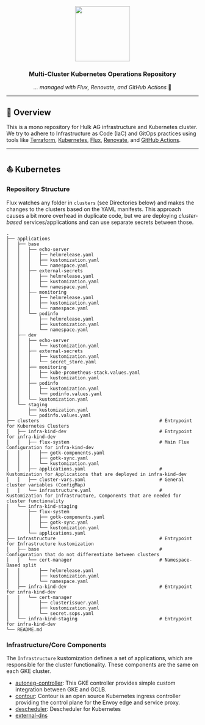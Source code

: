 <div align="center">

<img src="https://camo.githubusercontent.com/5b298bf6b0596795602bd771c5bddbb963e83e0f/68747470733a2f2f692e696d6775722e636f6d2f7031527a586a512e706e67" align="center" width="144px" height="144px"/>

### Multi-Cluster Kubernetes Operations Repository

_... managed with Flux, Renovate, and GitHub Actions_ 🤖

</div>

---

## 📖 Overview

This is a mono repository for Hulk AG infrastructure and Kubernetes cluster. We try to adhere to Infrastructure as Code (IaC) and GitOps practices using tools like [Terraform](https://www.terraform.io/), [Kubernetes](https://kubernetes.io/), [Flux](https://github.com/fluxcd/flux2), [Renovate](https://github.com/renovatebot/renovate), and [GitHub Actions](https://github.com/features/actions).

---

## ⛵ Kubernetes

### Repository Structure

Flux watches any folder in `clusters` (see Directories below) and makes the changes to the clusters based on the YAML manifests.
This approach causes a bit more overhead in duplicate code, but we are deploying *cluster-based* services/applications and can use separate secrets between those.

```
.
├── applications
│   ├── base
│   │   ├── echo-server
│   │   │   ├── helmrelease.yaml
│   │   │   ├── kustomization.yaml
│   │   │   └── namespace.yaml
│   │   ├── external-secrets
│   │   │   ├── helmrelease.yaml
│   │   │   ├── kustomization.yaml
│   │   │   └── namespace.yaml
│   │   ├── monitoring
│   │   │   ├── helmrelease.yaml
│   │   │   ├── kustomization.yaml
│   │   │   └── namespace.yaml
│   │   └── podinfo
│   │       ├── helmrelease.yaml
│   │       ├── kustomization.yaml
│   │       └── namespace.yaml
│   ├── dev
│   │   ├── echo-server
│   │   │   └── kustomization.yaml
│   │   ├── external-secrets
│   │   │   ├── kustomization.yaml
│   │   │   └── secret_store.yaml
│   │   ├── monitoring
│   │   │   ├── kube-prometheus-stack.values.yaml
│   │   │   └── kustomization.yaml
│   │   ├── podinfo
│   │   │   ├── kustomization.yaml
│   │   │   └── podinfo.values.yaml
│   │   └── kustomization.yaml
│   └── staging
│       ├── kustomization.yaml
│       └── podinfo.values.yaml
├── clusters                                            # Entrypoint for Kubernetes Clusters
│   ├── infra-kind-dev                                  # Entrypoint for infra-kind-dev
│   │   ├── flux-system                                 # Main Flux Configuration for infra-kind-dev
│   │   │   ├── gotk-components.yaml
│   │   │   ├── gotk-sync.yaml
│   │   │   └── kustomization.yaml
│   │   ├── applications.yaml                           # Kustomization for Applications that are deployed in infra-kind-dev
│   │   ├── cluster-vars.yaml                           # General cluster variables (ConfigMap)
│   │   └── infrastructure.yaml                         # Kustomization for Infrastructure, Components that are needed for cluster functionality
│   └── infra-kind-staging
│       ├── flux-system
│       │   ├── gotk-components.yaml
│       │   ├── gotk-sync.yaml
│       │   └── kustomization.yaml
│       └── applications.yaml
├── infrastructure                                      # Entrypoint for Infrastructure kustomization
│   ├── base                                            # Configuration that do not differentiate between clusters
│   │   └── cert-manager                                # Namespace-Based split
│   │       ├── helmrelease.yaml
│   │       ├── kustomization.yaml
│   │       └── namespace.yaml
│   ├── infra-kind-dev                                  # Entrypoint for infra-kind-dev
│   │   └── cert-manager
│   │       ├── clusterissuer.yaml
│   │       ├── kustomization.yaml
│   │       └── secret.sops.yaml
│   └── infra-kind-staging                              # Entrypoint for infra-kind-dev
└── README.md
```

### Infrastructure/Core Components

The `Infrastructure` kustomization defines a set of applications, which are responsible for the cluster functionality. These components are the same on each GKE cluster.

- [autoneg-controller](https://github.com/GoogleCloudPlatform/gke-autoneg-controller/tree/master): This GKE controller provides simple custom integration between GKE and GCLB.
- [contour](https://projectcontour.io/): Contour is an open source Kubernetes ingress controller providing the control plane for the Envoy edge and service proxy.​ 
- [descheduler](https://sigs.k8s.io/descheduler): Descheduler for Kubernetes
- [external-dns]()
